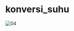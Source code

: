 # konversi_suhu

![04](https://user-images.githubusercontent.com/55042970/158067065-d590ec89-490c-4afb-bd41-8bdbc81fa4df.png)
